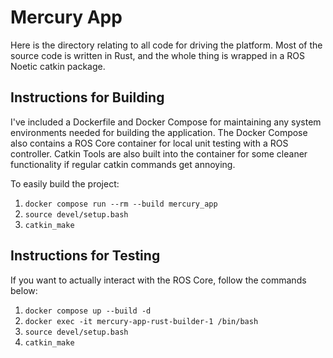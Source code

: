 # Mercury App

Here is the directory relating to all code for driving the platform. Most of the source code is written in Rust, and the whole thing is wrapped in a ROS Noetic catkin package.

## Instructions for Building

I've included a Dockerfile and Docker Compose for maintaining any system environments needed for building the application. The Docker Compose also contains a ROS Core container for local unit testing with a ROS controller. Catkin Tools are also built into the container for some cleaner functionality if regular catkin commands get annoying.

To easily build the project:
1. `docker compose run --rm --build mercury_app`
2. `source devel/setup.bash`
3. `catkin_make`

## Instructions for Testing

If you want to actually interact with the ROS Core, follow the commands below:
1. `docker compose up --build -d`
2. `docker exec -it mercury-app-rust-builder-1 /bin/bash`
3. `source devel/setup.bash`
4. `catkin_make`
